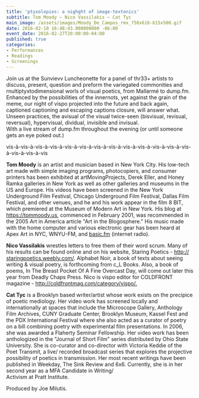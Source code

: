 ```yaml
---
title: 'ptyxolopies: a nighght of image-textonics'
subtitle: Tom Moody ~ Nico Vassilakis ~ Cat Tyc
main_image: /assets/images/Moody_De_Campos_rmx_758x616-615x500.gif
date: 2016-02-10 16:48:43.000000000 -06:00
event_date: 2016-02-27T20:00:00-04:00
published: true
categories:
- Performances
- Readings
- Screenings
---
```

<p>Join us at the Sunvievv Luncheonette for a panel of thr33+ artists to discuss, present, question and preform the variegated commonities and rnultiptyxtodimensional worls of visual poetics, from Mallarmé to dump.fm. Enhanced by the possibilities of the innernots, yet against the grain of the meme, our night of vispo projected into the future and back again, captioned captioning and escaping captions closure, will answer what. Unseen practices, the avisual of the visual twice-seen (bisvisual, revisual, reversual), hypervisual, dividual, invisible and invisual.<br />
With a live stream of dump.fm throughout the evening (or until someone gets an eye poked out.)</p>
<p>vis-à-vis-à-vis-à-vis-à-vis-à-vis-à-vis-à-vis-à-vis-à-vis-à-vis-à-vis-à-vis-à-vis-à-vis-à-vis</p>
<p><strong>Tom Moody</strong> is an artist and musician based in New York City. His low-tech art made with simple imaging programs, photocopiers, and consumer printers has been exhibited at artMovingProjects, Derek Eller, and Honey Ramka galleries in New York as well as other galleries and museums in the US and Europe. His videos have been screened in the New York Underground Film Festival, Chicago Underground Film Festival, Dallas Film Festival, and other venues, and he and his work appear in the film 8 BIT, which premiered at the Museum of Modern Art in New York. His blog at <a href="https://tommoody.us">https://tommoody.us</a>, commenced in February 2001, was recommended in the 2005 Art in America article "Art in the Blogosphere." His music made with the home computer and various electronic gear has been heard at Apex Art in NYC, WNYU-FM, and <a href="http://basic.fm">basic.fm</a> (internet radio).</p>
<p><strong>Nico Vassilakis</strong> wrestles letters to free them of their word scrum. Many of his results can be found online and on his website, Staring Poetics - <a href="http://%20staringpoetics.weebly.com/">http://</a><a href="http://%20staringpoetics.weebly.com/"> staringpoetics.weebly.com/</a>. Alphabet Noir, a book of texts about seeing writing &amp; visual poetry, is forthcoming from c_L Books. Also, a book of poems, In The Breast Pocket Of A Fine Overcast Day, will come out later this year from Deadly Chaps Press. Nico is vispo editor for COLDFRONT magazine - <a href="http://coldfrontmag.com/category/vispo/.">http://coldfrontmag.com/category/vispo/.</a></p>
<p><strong>Cat Tyc</strong> is a Brooklyn based writer/artist whose work exists on the precipice of poetic mediology. Her video work has screened locally and internationally at spaces that include the Microscope Gallery, Anthology Film Archives, CUNY Graduate Center, Brooklyn Museum, Kassel Fest and the PDX International Festival where she also acted as a curator of poetry on a bill combining poetry with experimental film presentations. In 2006, she was awarded a Flaherty Seminar Fellowship. Her video work has been anthologized in the "Journal of Short Film" series distributed by Ohio State University. She is co-curator and co-director with Victoria Keddie of the Poet Transmit, a live/ recorded broadcast series that explores the projective possibility of poetics in transmission. Her most recent writings have been published in Weekday, The Sink Review and 6x6. Currently, she is in her second year as a MFA Candidate in Writing/<br />
Activism at Pratt Institute.</p>
<p>Produced by Joe Milutis.</p>

